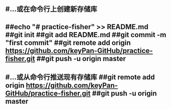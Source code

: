 #...或在命令行上创建新存储库
--------------------------------------------------------
##echo "# practice-fisher" >> README.md
##git init
##git add README.md
##git commit -m "first commit"
##git remote add origin https://github.com/keyPan-GitHub/practice-fisher.git
##git push -u origin master
--------------------------------------------------------
#...或从命令行推送现有存储库
##git remote add origin https://github.com/keyPan-GitHub/practice-fisher.git
##git push -u origin master
--------------------------------------------------------